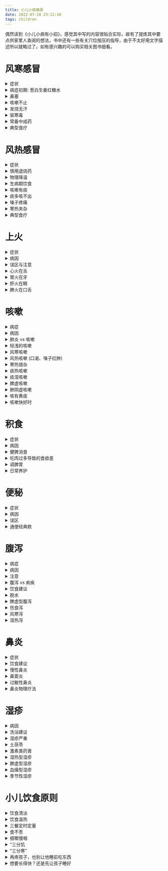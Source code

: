 ```yaml
---
title: 小儿小病摘录
date: 2022-07-28 23:12:16
tags: children
---
```

偶然读到《小儿小病有小招》，感觉其中写的内容很贴合实际，故有了提炼其中要点供家里人查阅的想法，书中还有一些有关穴位按压的指导，由于不太好用文字描述所以就略过了。如有感兴趣的可以购买相关图书细看。

# 风寒感冒
<details><summary> 症状 </summary>
<pre><code>
怕冷，流清鼻涕，舌苔发白，痰液量不多色白
</code></pre>
</details>

<details><summary> 病症初期: 葱白生姜红糖水 </summary>
<pre><code>
原料：
   带根须的葱白两段，生姜三片，红糖一勺。
做法：
    1．将葱白段和生姜片放入一碗水中煮开；
    2．放红糖搅匀，盛出滤渣即可。
用法：
    趁热给孩子喝下，然后马上盖上小薄被子睡觉，微微出点汗。
功效：
    治寒湿感冒初期，效果特别好。
</code></pre>
</details>

<details><summary> 鼻塞 </summary>
<pre><code>
紫苏叶熏蒸鼻孔 (小孩)
用紫苏叶熬水喝 (大人)
紫苏叶水还可以用来泡脚，洗澡
</code></pre>
</details>

<details><summary> 咳嗽不止 </summary>
<pre><code>
盐蒸橙子
    原料：
        新鲜橙子1个，盐少许（1岁以内的孩子吃就不要放盐）。
    做法:
        1．橙子洗净，带皮放入盐水中泡15分钟；
        2．在橙子顶部平着切开一小片，撒少许盐进去，可以用筷子在果肉上钻几个洞，以便让盐渗进果肉；
        3．把顶部切开的那一片再盖回去，将橙子放到蒸锅里以旺火蒸15分钟即可。
    用法：
        吃橙子肉，喝碗底的汁水。
    功效:
        盐蒸橙子比较适合感冒以后偏寒性的咳嗽，也非常适合因秋天受凉燥而引起的咳嗽。
</code></pre>
</details>

<details><summary> 发烧无汗 </summary>
<pre><code>
麻黄汤出自《伤寒论》:  麻黄3克，桂枝2克，杏仁2克，甘草1克。这个量适合1周岁孩子
</code></pre>
</details>

<details><summary> 驱寒毒 </summary>
<pre><code>
艾叶水泡脚
</code></pre>
</details>

<details><summary> 常备中成药 </summary>
<pre><code>
麻黄：(肺经专药)
    生麻黄: 
        发汗解表邪的作用比较强，还有利水消肿的作用
    炙麻黄：
        与生麻黄相比，性状较为温和
桂枝: 
    温阳、通经脉，对于寒邪阻滞了经脉所导致的肢体疼痛也有效果
    《伤寒论》里的桂枝汤，就是一则以桂枝为主的方子，被称为群方之冠。反复感冒、平时怕冷的孩子，在调理时多会用到桂枝。
柴胡:
    当孩子积食时，用柴胡疏通一下，会达到意想不到的效果。
    孩子风寒感冒的后期，如果有发热、口干口苦的表现，可以给孩子喝小柴胡冲剂。如果仍然有清鼻涕的话，可以用生姜、大枣汤来冲服小柴胡冲剂给孩子喝。
金银花：
    有清除热邪、解毒利咽、消暑除烦的作用
    金银花具有抗菌和抗病毒的作用，被称为“绿色抗生素
    连翘 与 金银花 效果类似
紫苏:
    紫苏和麻黄的功效有一些相似，都是辛温发散，能够解表散寒
    麻黄发汗解表的力量峻猛,紫苏发汗解表力量比较缓和
竹叶: 
    性寒味甘淡，有清心火的作用，还能生津利尿，可以用来治热病烦渴、小儿癫痫、小便短赤、口舌生疮等症
</code></pre>
</details>

<details><summary> 典型食疗 </summary>
<pre><code>
神仙粥:
    原料：糯米50克，葱白7根（约30克），生姜7片（约15克），米醋50毫升。
    做法：1．将糯米熬成稀粥；2．加入葱白、生姜一起煮5分钟；3．加入米醋搅匀起锅。
    用法：趁热喝完后，上床盖上被子，让身体微热出汗，这样效果最好。
    功效：治风寒感冒效果佳。
葱白粳米粥：
    原料：粳米适量，葱白20克，生姜片3～5片。
    做法：1．把粳米煮粥，至将熟；2．将葱白放在粥中一起煮开；3．再放入生姜片煮10分钟即可。
    用法：趁热服用。
    功效：葱白发汗散寒的作用很好，粳米很适合调理脾胃。
萝卜粥:
    原料：白萝卜100克，粳米适量，食盐少许。
    做法：1．将白萝卜洗净切片；2．将白萝卜片与粳米加水一起煮烂；3．加盐略熬几分钟即可。
    用法：趁温热食用。
    功效：白萝卜能够清热化痰，适合感冒后咳嗽有痰的孩子。
葱豉豆腐汤:
    原料：生葱末50克，豆腐块75克，淡豆豉、胡萝卜丝、木耳丝各10克。
    做法：1． 油锅烧热，下豆腐块略煎；2．放入淡豆豉，加清水1碗半，大火煮沸；3．放入葱末、胡萝卜丝、木耳丝略煮即可。
    用法：趁热服食。每日1次，连服3天
    功效：对小儿风寒感冒伴咽痒咳嗽效果显著。
葱姜糖水：
    原料：小葱、老生姜各30克，红糖适量。
    做法：1．将小葱、生姜分别洗净，切成片，放入小锅内；2．锅内加入500毫升水（大概3小碗），煎到150毫升（小半碗）;3．去渣留汁，加入适量红糖搅匀。
    用法：趁热喝下。每晚1剂，连服3次。
    功效：对小儿风寒感冒伴咳嗽有奇效。
萝卜葱白汤：
    原料：萝卜100克，葱白片50克，生姜片15克。
    做法：1．将萝卜洗净切块，放入500毫升水中煮熟；2．放入剩余原料继续煎煮至汤浓缩至原来的一半即可。
    用法：连渣一起服。每日1剂，分数次喂服，连用3天。
    功效：可防治小儿风寒咳嗽、痰多泡沫、畏寒、身倦酸痛等。
香菜汤
    原料：香菜（带根须）150克，冰糖适量。
    做法：1．将香菜洗净、切段；2．锅中放适量水，放入香菜，煎煮20分钟；3．去渣留汁，加适量冰糖调味。
    用法：每日1剂，分数次喂服，连用3天。
    功效：可防治小儿风寒感冒，尤其适用于发热头痛、食物积滞等症。
葱醋粥
    原料：连根葱白150克，大米50克，米醋10毫升。
    做法：1．葱白洗净后，切成小段；2．大米淘洗后，放入锅中，加水煮沸；3．加入葱段，煮成稀粥；4．粥将熟时，加入米醋稍搅即可。
    用法：每日1～2次，连用2天。
    功效：适用于小儿风寒感冒初期。
</code></pre>
</details>

# 风热感冒
<details><summary> 症状 </summary>
<pre><code>
流黄鼻涕，咽痛，舌苔发黄，痰液色黄且浓
</code></pre>
</details>

<details><summary> 慎用退烧药 </summary>
<pre><code>
1. 世界卫生组织推荐儿科使用布洛芬和对乙酰氨基酚（也叫扑热息痛）退烧
2. 退烧药一般对胃肠道有一定刺激性，所以尽量不要让孩子在空腹时口服，一般每6～8小时1次，24小时内不要超过4次，最短用药间隔为4小时，如果用得太过频繁，可能引起孩子的肝肾损伤。
3. 如果孩子体温烧到了38.5℃，或因发烧精神状态明显变差，家长就应给孩子吃点退烧药。
</code></pre>
</details>

<details><summary> 物理降温 </summary>
<pre><code>
用温热的湿毛巾给孩子擦拭身体，或者洗温水澡。
</code></pre>
</details>

<details><summary> 生病期饮食 </summary>
<pre><code>
以清淡为主:
 当孩子发热的时候，家长千万不要准备太多的海鲜、肉类，应该给孩子多喝温开水，吃新鲜的蔬菜和水果
</code></pre>
</details>

<details><summary> 咳嗽有痰 </summary>
<pre><code>
冰糖雪梨水: (自己做，非市面饮料)
    原料：冰糖50克，雪梨1个。
    做法：1．将雪梨洗净，去掉核，连皮切成大块；2．将冰糖和雪梨块放入锅内，加入1000克清水，烧开；3．转小火炖40分钟左右即可。
    用法：喝梨水。
    功效：冰糖凉性，可以清火、润肺，风热感冒经常会用到。孩子反复咳嗽，黄痰多，可以用冰糖清肺热。
</code></pre>
</details>

<details><summary> 痰多咳不出 </summary>
<pre><code>
银耳雪梨水：
    原料：银耳适量，雪梨1个，红枣1个。
    做法：1．银耳泡发洗净，撕碎；2．雪梨洗净去核，切成小块；3．锅里放水烧开，放入银耳和大枣煮15分钟，放入雪梨；4．大火煮沸后转中火熬30分钟即可。
    用法：喝水，吃银耳、雪梨。
    功效：滋阴润肺，提升免疫力。
</code></pre>
</details>

<details><summary> 嗓子疼痛 </summary>
<pre><code>
金银花竹叶水
    原料：金银花、竹叶各6克。
    做法：将这两种原料用1000克沸水泡开即可
    用法：放入一块冰糖，口感会更好一些，孩子更容易接受。
    功效：清肺火、润燥。
</code></pre>
</details>

<details><summary> 寒热夹杂 </summary>
<pre><code>
症状: 早上发烧还比较低，下午睡完午觉又升到很高，或者白天不高晚上高
小柴胡颗粒
    小柴胡颗粒是根据张仲景的方子制成的中药颗粒剂，用起来比较方便，用开水冲一下喝就可以。它主要功效是和解少阳之邪，既能疏泄又能清透，同时顾护孩子的胃气。3岁以上的孩子，一次可以用一包。
</code></pre>
</details>

<details><summary> 典型食疗 </summary>
<pre><code>
三豆饮
    原料：黄豆、绿豆、赤小豆各200克
    做法：1．将所有豆子淘洗干净，然后用水浸泡到发胀；2．磨成豆浆，煮沸饮用即可。
    用法：喝的时候可以加一勺白糖调味，每天给孩子喝2次，早晚各1次。
    功效：祛风，散热，解毒。
薄荷粥
    原料：粳米150克，鲜薄荷75克或干薄荷15克，冰糖适量。
    做法：1．将粳米熬成粥；2．另用薄荷煎成较浓的汤，加适量冰糖后倒入粥内搅匀即可。
    用法：早晚饭各吃1次，温热吃即可。
    功效：祛风散热，增进食欲。
荸荠水
    原料：荸荠6个，清水500毫升。
    做法：1．将荸荠去皮洗净，切成小块；2．锅内倒入清水，加荸荠块，大火煮沸，转中火再煮10分钟即可。
    用法：凉温饮用。可以直接给孩子当水喝。
    功效：降火消炎，生津止渴。
</code></pre>
</details>

# 上火
<details><summary> 症状 </summary>
<pre><code>
眼角会出现眼屎、小嘴发红、大便干燥、小便较黄等
眼睛红肿、口角糜烂、尿黄、牙痛、咽喉痛等
</code></pre>
</details>

<details><summary> 病因 </summary>
<pre><code>
1. 冲奶粉时水奶比例不当，会导致上火
</code></pre>
</details>

<details><summary> 误区与注意 </summary>
<pre><code>
怕上火喝凉茶么？
    凉茶能降火，那是因为它们性味偏寒凉，稍微喝一点还好，身体可以自己调整这些寒凉的刺激。但如果大量地喝，会使孩子脏腑的阳气发散，损伤脾胃阳气，影响消化吸收，甚至导致腹痛腹泻。
    7岁以下的孩子，喝凉茶的时候一定要慎重。“怕上火，喝凉茶”这样的广告词，在孩子身上不大适用。
    建议从饮食起居方面多调节，不能盲目喝凉茶
成人的去火药不能乱给孩子吃
    就拿特别常见的阿司匹林来说吧，很多人家里都有备的，头疼脑热了就自己吃上一片。
    可是你如果给婴儿吃，有可能引起脑部、肝部的病变甚至死亡。尤其是抗生素和处方药，千万不能擅自给孩子服用。
    即便是中成药，也不能让孩子乱吃。中医治疗“首重保护胃气”，给孩子吃药伤了胃气，那肯定是不对的。不知道大家有没有注意到，很多清热解毒类药物的说明书上，会标明“脾虚患儿慎用”的字样，就是这个道理。
</code></pre>
</details>

<details><summary> 心火在舌 </summary>
<pre><code>
症状: 心火，舌头上最明显的表现就是舌尖发红。如果孩子的舌尖发红，伴有口干、烦躁、口舌生疮、小便发黄或颜色较深、睡眠不好、大便干燥等症状，基本上就可以确定孩子有心火。
莲子汤
    原料：栀子15克，莲子30克。
    做法：
        1．将莲子用水浸泡至胀发；
        2．锅中加水，放入莲子、栀子大火煮开；
        3．改小火煨至将烂时加少许冰糖，略炖一会儿即可。
    用法：放至温热，吃莲子喝汤。
    功效：可帮助孩子祛除心火。
    亮点: 
        莲心太苦了，很多大人都受不了那个味道，更别说孩子了。所以，家父就想到用其他不苦的药来代替，这就是竹叶灯心汤。只需要用竹叶、灯心各1克，直接用开水冲泡，闷上一会儿就可以喝了，很方便。
</code></pre>
</details>

<details><summary> 胃火在牙 </summary>
<pre><code>
绿豆汤
    原料：绿豆、冰糖各适量。
    做法：
        1．将绿豆洗净，浸泡一两个小时；
        2．锅内加入适量水和绿豆煮成汤；
        3．再加适量冰糖调匀即可。
    用法：凉凉就可以给孩子喝了。
    功效：清暑去火的作用很好。
    他选:
        梨子，它性寒，味甘微酸，入肺经、胃经，有清热润肺、除烦止渴等功效。
        可以给孩子生吃梨子，也可以将梨子去核塞入冰糖或蜂蜜蒸熟以后吃
    注意：
        这里要提醒大家一点，很多人以为绿豆汤中的绿豆越烂越好，但其实生绿豆清热解毒、祛火的作用最强，药效最佳。所以，煮绿豆汤时，绿豆煮到刚刚熟就可以了。
        梨子性寒，如果孩子正在闹肚子或者有其他脾胃虚寒的症状，则不适合吃梨子。
</code></pre>
</details>

<details><summary> 肝火在眼 </summary>
<pre><code>
菊花蜂蜜水
    原料：野菊花或杭白菊几朵，蜂蜜少许。
    做法：
        1．用开水冲泡菊花；
        2．等到茶水变温以后再加入蜂蜜调匀即可。
    用法：趁温饮用。
    功效：清肝明目。
</code></pre>
</details>

<details><summary> 脾火在口舌 </summary>
<pre><code>
症状: 脾火旺的孩子会感觉嘴巴甜而且黏, 嘴角有白茬儿，舌苔很厚，中间有黄苔。孩子的精神面貌也很蔫。
山药粳米粥
    原料：干山药片45～60克，或新鲜山药100～150克，粳米100克。
    做法：
        1．将山药去皮、洗净，切成片；
        2．山药片与粳米一起煮成粥即可。
    用法：早、晚给孩子喝。
    功效：山药性平味甘，能健脾补肺，但又平补不生热，所以特别适合给脾胃虚弱的孩子吃。
</code></pre>
</details>

# 咳嗽
<details><summary> 病症 </summary>
<pre><code>
寒证咳嗽： 浑身无汗，这时候的痰是白而清稀的，虽然咳嗽痰多，但平时并不会觉得口渴
热证咳嗽:  最显著的不同就是孩子在恶风（病人遇风觉冷，避风则缓解）的同时，会出现发热口渴的情况，还会咳嗽，多黄色的黏痰，随着病情的加重，有的孩子还会发高烧、咳喘剧烈、小便赤黄，这些都是明显的热证。
</code></pre>
</details>

<details><summary> 病因 </summary>
<pre><code>
容易咳嗽，或只因肺气不足
咳嗽总不好，或因肺热闯的祸
</code></pre>
</details>

<details><summary> 肺炎 vs 咳嗽 </summary>
<pre><code>
肺炎: 常常引起呼吸困难，而且在夜间睡眠时更加严重。孩子得了肺炎，一般会有很多的浓痰，堵在气管里很难咳出，这时的咳嗽会很剧烈，有时还会咳得喘不上气来。严重时，孩子会觉得憋气。
肺炎症状:
    鼻翼一张一张的，喘气短促，同时嘴唇发紫，说明孩子正处于呼吸困难的状态，病情已经很严重了，很有可能已经得了肺炎，要引起高度重视。
肺炎判断:
    家长可以把耳朵凑近孩子的两侧胸壁仔细听，如果在孩子吸气时，听到了“咕噜咕噜”的声音，多半是肺炎
</code></pre>
</details>

<details><summary> 轻浅的咳嗽 </summary>
<pre><code>
麻油姜末炒鸡蛋
    原料：鸡蛋一个，生姜5克。
    做法：
        1．鸡蛋在碗里打散；
        2．生姜切薄片，再切成碎末；
        3．锅里倒少许香油，稍微加热，下入姜末略煸，然后倒入鸡蛋，炒匀炒熟即可出锅。
    用法：孩子临睡前，让他趁热吃下。
    功效：生姜性属辛温，能够解表、散寒、化痰。
    注意:
        炒的时候，油温不要太高。
        假如孩子得了风热咳嗽，就不能这么吃了，可以喝一点蜂蜜萝卜汁、鲜藕雪梨汁等。
</code></pre>
</details>

<details><summary> 风寒咳嗽 </summary>
<pre><code>
1. 麻黄10克加水烧开，用小火熬30分钟，然后加10克杏仁煮5分钟，水凉温以后给孩子泡脚，让他的身体暖过来，最好能发发汗，这样寒邪散去，身体就能恢复了
2. 喝温热的生姜红糖水，如果孩子同时还出现了咳嗽，可以在生姜红糖水里再加2～3瓣大蒜一起煮，大火煮沸，改小火煮10分钟，把蒜头的辣味煮掉，这样孩子才肯喝。
3. 感冒快好时:
烤橘子
    原料：红一些的橘子，尤其是广东出产的橘子，质量最好。
    做法：
        1．烤的时候，用筷子插住橘子，看到接触火苗的地方已经变黑了，就赶紧翻面，不要等它烧成炭黑；
        2．不停地变换位置，让整个橘子都变黑就可以关火了。
    用法：将橘子放温之后，将皮剥掉，给孩子吃里面的果肉，一次不要吃多，一个就好，一天吃1～2个。坚持食用，一般3天就会见效。
    功效：祛寒止咳。
</code></pre>
</details>

<details><summary> 风热咳嗽 (口渴、嗓子红肿) </summary>
<pre><code>
风热感冒中期： 浙贝母蒸梨
丝瓜花蜜茶
    原料：干丝瓜花、蜂蜜各10克。
    做法：
        1．将丝瓜花洗干净，放进杯子里，用沸水冲泡，盖上盖子闷15分钟，让药性充分浸泡出来，又不至于挥发掉；
        2．最后倒入蜂蜜搅匀。
    用法：趁热喝。这是一天的用量，分早晚2次喝。
    功效：可以清肺、化痰、止咳。
芦根雪梨水
    原料: 鲜芦根30克，雪梨1个
    做法: 清洗净，一同榨汁
    用法: 喝榨汁
    功效: 芦根甘甜微寒，可以清热解表，生津止呕，长期用可防感冒。
    注意:
        脾胃虚弱的孩子要少喝这道芦根雪梨水，
        舌体大、有齿痕的孩子也不能多喝，或者可以不要雪梨。
川贝炖梨 (残留热证收尾用)
    原料：川贝3克，白梨1个。
    做法：
        1．将川贝磨成粉；
        2．把白梨洗净切成片；
        3．二者加水一起煮30～40分钟即可。
    用法：可以放一颗冰糖或一小勺蜂蜜调味。吃梨喝汤。
    功效：疏风肃肺，清热止咳。
    注意:  
        不是任何咳嗽都可以吃川贝炖梨的。
        中医的寒热辨证很严谨，一旦吃错反而会加重病情。
        家长一定要记住热咳的症状。这时的咳嗽大都是干咳，无痰或者有少量的黏痰。看孩子的舌头，还是红红的，小便赤黄，这些都是残留热证的表现。
</code></pre>
</details>

<details><summary> 寒热错杂 </summary>
<pre><code>
花椒炖梨
    原料：白梨1个，花椒20粒，冰糖适量。
    做法：
        1．将梨洗净，沿上部三分之一处切开，形成顶盖；
        2．挖掉梨核放入花椒和冰糖，盖上盖儿，用牙签固定；
        3．开火蒸40分钟即可。
    用法：三四岁的孩子，蒸一个梨可以分2次吃。
    功效：寒热兼治，止咳效果佳。
</code></pre>
</details>

<details><summary> 痰热咳嗽 </summary>
<pre><code>
有热证，痰一定是又黄又黏的。热盛的情况下，还可能是黄绿色，甚至是痰中带血，鼻涕也是一样。
有寒证，白色清稀的痰和鼻涕
雪羹汤
    原料：海蜇皮50克，荸荠100克，盐、黄酒各少许。
    做法：
        1．将荸荠仔细地刷洗干净，削皮之后切成丝，海蜇皮同样切成丝；
        2．将原料一起倒进砂锅里，放入适量水和盐，滴少许黄酒去腥；
        3．大火煮开之后，转小火煮到海蜇皮软烂，关火即可。
    用法：给孩子吃荸荠和海蜇皮，喝汤，每天1～2次。
    功效：海蜇皮性平，味甘、咸，可以清热化痰、润肠，归肝、肾经；荸荠性寒、味甘，能化痰止咳、凉血解毒。这二者搭配在一起，降热化痰的作用更强，治疗痰热咳嗽、阴虚肺热，最合适不过了。
</code></pre>
</details>

<details><summary> 痰湿咳嗽 </summary>
<pre><code>
橘皮粥
    原料：鲜橘皮30克或陈皮20克，粳米100克。
    做法：
        1．将橘皮或陈皮洗净，研成细末；
        2．将粳米淘洗干净，倒入凉水锅里煮至粥将熟；
        3．将橘皮粉或陈皮粉末撒进去，略煮即可。
    用法：趁热食用。
    功效：健脾化湿，行散肺气，对治疗痰湿咳嗽特别有效。
</code></pre>
</details>

<details><summary> 脾虚咳嗽 </summary>
<pre><code>
症状: 舌头上有白色的斑点, 容易跑肚拉稀, 严重大便里面居然发现了螬虫
茯苓苏子粥
    原料：30克茯苓，9克苏子，粳米50克。
    做法：
        1．将茯苓和苏子洗净，倒入锅中，加水；
        2．大火煮沸，转小火熬15分钟；
        3．捞出药材，放入粳米，煮至粳米软烂即可。
    用法：趁热食用。
    功效：可健脾益气，止咳效果显著。
</code></pre>
</details>

<details><summary> 肺阴虚咳嗽 </summary>
<pre><code>
症状: 脸蛋颧骨的位置一片绯红，嘴唇也都干燥得起皮了
石斛银耳饮
    原料：新鲜石斛2～3枝，干银耳2大朵，枸杞子10粒。
    做法：
        1．用冷水将银耳泡发洗净，撕成小朵；
        2．枸杞子洗净，浸泡10分钟；
        3．石斛去掉叶子，将茎切成小段；
        4．砂锅里倒水，放入石斛、银耳，大火烧沸，转小火，30分钟以后放入枸杞子，加适量冰糖，继续炖至银耳软糯，关火即可。
    用法：趁热饮。
    功效：滋阴润肺，止咳。
    注意: 大家可以尽量选择铁皮石斛，它是所有石斛中药用价值最高的一种，是滋阴的圣品。
</code></pre>
</details>

<details><summary> 咳有黄痰 </summary>
<pre><code>
复方鲜竹沥口服液:
    原料: 鲜竹
    做法: 用火烧竹子的中间时，两端断裂处渗出的汁液
    用法: 饮用
    功效: 鲜竹沥液性寒味甘，能清心肺胃之火，又能清热化痰、止咳平喘，专治痰黄黏稠的痰热咳嗽
    注意: 
        如果孩子咳的是白痰，流清鼻涕，那就说明是风寒咳嗽，此时就不能用鲜竹沥口服液，否则会加重寒证。
        喝鲜竹沥口服液期间，不要吃油腻辛辣的食物。孩子爱吃的一些零食，像膨化食品、果脯、蜜饯不要吃了，碳酸饮料也不要喝了。
        老话讲“鱼生火肉生痰”，海鲜又是发物，应该忌食。
        饮食上面要以清淡为主，多吃青菜，适当吃一点豆腐。白色入肺，梨、甘蔗、百合这些食物能生津、润燥、化痰，对治疗痰热咳嗽很有帮助。
        这种药在一般药店就能买到
</code></pre>
</details>

<details><summary> 咳嗽快好时 </summary>
<pre><code>
山药粥
    原料：粳米80克，山药丁适量。
    做法：
        1．将粳米仔细淘洗干净，倒入锅中；
        2．加适量水以大火煮沸，转小火煮至粳米软烂，关火即可。
    用法：早、晚趁热各喝一碗。
    功效：止咳效果佳。
</code></pre>
</details>

# 积食
<details><summary> 症状 </summary>
<pre><code>
吃得多，却骨瘦如柴，导致营养不良、发育缓慢、全身浮肿
</code></pre>
</details>

<details><summary> 病因 </summary>
<pre><code>
不知饥饱、没有节制的，遇上喜欢吃的东西拼命吃，遇上不爱吃的不肯吃
不爱吃饭，吃各种零食，长期饥一顿饱一顿，很容易消化不良，形成积食，造成脾胃的功能失调
有一种伤害，叫“宝宝乖，再吃一口”
</code></pre>
</details>

<details><summary> 健脾消食 </summary>
<pre><code>
保和汤(保和丸-元代名医朱丹溪的方子)
    原料：山楂12克，神曲6克，法半夏、茯苓各9克，陈皮、连翘、莱菔子各3克。
    做法：1．把药材淘洗2遍；2．将药材放在煮药锅中，用水浸泡30分钟，水能浸没药材即可；3．大火煮开后，转小火煮20～30分钟即可。
    用法：一天3次，每次饭后30分钟喝。
    功效：健脾消食。
    用法提示:
        肉食为主，山楂的量可以加大一点，用15～20克；
        面食为主的积食，莱菔子可以多加一点，用10～15克；
        积食时间比较久了，神曲的量可以用得多一点，用12克，同时可以加鸡内金6克；
谷芽麦芽水
    原料：谷芽、麦芽各15克。
    做法：1．把这两种药材放入锅里，倒入3～4杯水；2．大火煮沸后，改用小火煎煮15分钟即可。
    用法：大约煎煮出2杯药汁，把药汁过滤干净，凉温就可以饮用了。
    功效：健脾开胃，疏肝解郁。
</code></pre>
</details>

<details><summary> 吃肉过多导致的食欲差 </summary>
<pre><code>
糖炒山楂
    原料：山楂250克，白糖50克，白醋5毫升。
    做法：
        1．将山楂全部清洗干净以后晾干，用小刀把山楂两头的蒂去掉，再沿山楂横着用刀划一圈，掰开，取出里面的果核；
        2．在锅里放一点水，能把锅底没过一点即可，倒入白糖，用中火将白糖炒化，熬成糖浆，等到糖浆表面的大泡变成小泡泡，说明水分已经蒸发得差不多了；
        3．倒入白醋，搅拌均匀后关火，倒入山楂，不停地翻拌5～6分钟，待表面的糖浆变成白色的糖霜，盛出凉凉就可以了。
    用法：这道甜点可以每天餐后给孩子吃一点。
    功效：一般2～3天孩子就能逐渐恢复食欲。
    注意:
        炒山楂不可用铁锅，可以选用砂锅或者不锈钢锅。
        如果孩子有腹泻的情况，可以改用红糖，一般情况下白糖就可以。
        如果是积食引起发热的情况，也可以选用冰糖。
        糖炒山楂虽然口感很好，也不能一直给孩子吃，在孩子积食的时候连续吃几天，等积食的症状消失就不要再吃了。
</code></pre>
</details>

<details><summary> 调脾胃 </summary>
<pre><code>
山药莲子粥
    原料：山药30克，莲子10克，大米25克。
    做法：
        1．莲子提前用水浸泡3小时；
        2．大米淘洗干净后，放入锅内，加入泡好的莲子；
        3．山药去皮，用清水洗净表面的黏液，切成小块一起放入锅内；
        4．加入5～6杯开水，小火煮2小时即可。
    用法：吃的时候可以放少量白糖，口感会更好。
    功效：健脾和胃，消食化积。
    注意:
        大家选择山药时，尽量挑细细长长的铁棍山药。
        在没有新鲜山药的季节，可以去药店买质量比较好的山药干。
        煮粥之前和莲子一起浸泡，然后和淘好的大米一起煮就可以了。
        山药和莲子都有一定的止泻作用，如果孩子平时经常便秘，这道食疗方法不适宜经常食用。
</code></pre>
</details>

<details><summary> 日常养护 </summary>
<pre><code>
1. 孩子的三餐一定要定时定量，不能饱一顿饥一顿
2. 孩子每顿饭都要吃得稍微“欠”一点，尤其是晚饭
3. 早晨和中午刚刚睡醒的时候，30分钟内最好也不要给孩子进食。

</code></pre>
</details>

# 便秘
<details><summary> 症状 </summary>
<pre><code>
大便秘结不通，排便次数比以前少了，或者大便变得干结难以排出
</code></pre>
</details>

<details><summary> 病因 </summary>
<pre><code>
反复便秘的孩子，胃口常常也不会太好，这是因为食物的残渣长期留存在体内，肠胃的消化功能减弱，孩子容易胀气，自然胃口不好，吃不下东西了。动不动就便秘，或因脾胃虚弱所致
</code></pre>
</details>

<details><summary> 误区 </summary>
<pre><code>
 传统观念认为：
    大便解不出来了，吃点香蕉或者梨，或者喝蜂蜜水就能解决了。
    香蕉和梨都是属于偏凉性的水果，经常吃反而会加重脾胃不足的问题。
    蜂蜜由于含有少量的雌激素，不建议小女孩长期饮用。
推荐:  新鲜石斛20克、玉竹6克，泡水饮用
</code></pre>
</details>

<details><summary> 通便经典款 </summary>
<pre><code>
香油拌菠菜
    原料：菠菜250克，生姜末5克，香油10毫升，食盐3克。
    做法：
        1．将菠菜择洗净；
        2．锅中加适量水煮沸，放入食盐和几滴香油，下菠菜略焯捞起，沥水，切段装盘；
        3．将香油倒锅中烧热，下姜末爆香，淋在菠菜上即可。
    用法：一天吃1次即可。
    功效：菠菜味甘性凉，有养血止血、敛阴润燥的作用。
</code></pre>
</details>

# 腹泻
<details><summary> 病症 </summary>
<pre><code>
宝宝排出的是水样便，一天4次以上，而且大便的颜色、气味、形状跟正常的大便有很大不同，比如有腐臭味、有脓血，或者呈现稀水、蛋花样，那可能就是腹泻了。
</code></pre>
</details>

<details><summary> 病因 </summary>
<pre><code>
细菌、病毒感染:
    孩子吃的东西不干净，或者奶瓶不干净，或者服用的某些药物让肠道菌群失调
非感染性因素:
    肚子着凉导致肠道功能紊乱，或者吃得太多加重了胃的负担，或者食物里面添加了太多糖分，或者天气炎热导致消化酶分泌量不够出现消化不良等
水土不服:
    对于水土不服引起的腹泻情况，如果不严重，我建议家长们耐心等一段时间，等到孩子自己身体里面的菌群适应了新的环境,也就不会闹肚子了.
    不要吃高蛋白、高脂肪等难以消化的食物，可以适当吃一些瓜果蔬菜。还可以多去空气新鲜的地方活动活动
食物中毒:
    毒蘑菇、发芽的土豆，或者没有煮熟、炒熟的扁豆. 尽快将孩子送医院，可以把呕吐物也带上，方便化验。
</code></pre>
</details>

<details><summary> 注意 </summary>
<pre><code>
1. 孩子已经闹肚子了，千万不要给他喝矿泉水，因为那是生水，我们要给孩子喝煮沸的白开水。
2. 一闹肚子就吃止泻药，这本身就是非常错误的做法，更别说让孩子吃大人的药了。
3. 拉肚子要禁食？饿着孩子有害无益!
4. 腹泻时给孩子进补，后果比你想得严重！孩子闹肚子的时候也的确需要营养，可是鸡汤不好消化，所以孩子闹肚子的时候不能喝，鱼汤也一样。
5. 其实不管是大人还是孩子，正在生病的时候，不管是闹肚子、感冒这样的小毛病，还是做手术这样的大问题，都不适合进补。
6. 刚刚痊愈的孩子肠胃功能还没有完全恢复，饮食仍然要以清淡为原则，既不能吃得太好，也不能吃得太多。差不多一周之后，才能恢复到完全正常的饮食。
</code></pre>
</details>

<details><summary> 腹泻 vs 痢疾 </summary>
<pre><code>
    腹泻只是一种症状，可能由别的疾病引起，比如急性肠胃炎、食物中毒等。但痢疾是一种疾病，它的表现之一就是腹泻。
    痢疾的谐音是“里急”，它主要是里面着急往外排,老想大便，每次却只能拉出来一点点，或者带脓，或者带血，臭味也比较重
</code></pre>
</details>

<details><summary> 饮食建议 </summary>
<pre><code>
    可以给孩子吃的食物，是营养丰富、好消化的流质或半流质食物，比如米粥、煮得烂一点的面条等 
    胡萝卜汤、苹果泥都有一定的收敛、止泻作用
    少吃多餐是比较好的选择
</code></pre>
</details>

<details><summary> 脱水 </summary>
<pre><code>
加盐米汤
    一般比例是500毫升米汤加2克精盐，搅匀了给孩子喝就可以。
糖盐水
    取500毫升温热的白开水，加2克精盐、10克白糖，搅匀给孩子喝。
与其等孩子脱水以后再补救，不如一开始腹泻的时候就预防
</code></pre>
</details>

<details><summary> 脾虚型腹泻 </summary>
<pre><code>
症状: 孩子闹肚子, 明显怕冷、小脸黄黄的、精神和胃口都不好
胡萝卜粥
    原料：胡萝卜250克，粳米100克。
    做法：
        1．将胡萝卜洗净，连皮切成小块；
        2．将胡萝卜块与粳米一起放入锅中，煮成粥即可。
        用法：趁热食用。
        功效：此粥可以健脾和胃、下气化滞。
扁豆薏苡仁山药粥
    原料：白扁豆、山药各60克、薏苡仁30克。
    做法：
        1．将所有材料洗净；
        2．将白扁豆炒熟，再与薏苡仁、山药丁、粳米一起煮成粥；
        3．加少许盐调味即可。
    用法：趁热食用。
    功效：这几味食材都是著名的健脾食物，配伍在一起食用，健脾的食疗效果相当好。
孩子可能素来脾虚：可以适当吃一些薏苡仁、白扁豆、莲子、山药、土豆、红薯等食物。通常，长在地里深处的东西都可以健脾
</code></pre>
</details>

<details><summary> 伤食泻 </summary>
<pre><code>
病症: 吃太多，吃伤了,腹胀，胃口不好，不想吃东西，还有口臭, 大便酸臭黏腻
苹果汤
    原料：苹果一只，食盐少许。
    做法：
        1．将苹果洗净，去核切碎；
        2．锅内加250毫升左右的水和盐，下苹果碎，煎成汤当茶喝。
    用法：趁温热喝。一岁后可以直接食用苹果泥
    功效：通便止泻。
焦山楂麦芽饮
    原料：山楂、炒麦芽各30克，红糖15克，酒少许。
    做法：
        1．先用小火把山楂和麦芽炒至略焦，离火，加少许酒搅拌，再放在火炉上炒干；
        2．然后加200毫升水，煎煮15分钟，去渣后加入红糖再煮沸，起锅。
    用法：放至温热的时候给孩子喝，可以分几次服用。
    功效：消食和中，止泻。
</code></pre>
</details>

<details><summary> 风寒泻 </summary>
<pre><code>
症状: 大便特别稀薄，甚至稀得跟水差不多，颜色也比较淡，气味不太臭,舌苔通常是白腻的. 外感风寒可出现如怕冷、发烧、头痛、肢体酸痛等
误区：虽说冬天冷，容易受寒，但大家都知道这时要多给孩子穿衣服，所以冬天反倒不容易让肚子着凉，夏天反而比较容易出现风寒型腹泻。尤其是夏天雨水比较频繁，寒气和湿气往往一起侵袭人体
姜糖饮
    原料：生姜3～5片，红糖3～6克，大枣3枚。
    做法：
        1．把生姜和大枣洗净，其中生姜切丝；
        2．将三者一起煎成水给孩子喝。
    用法：趁热饮。
    功效：它可以温中散寒、暖血益胃，对风寒型腹泻效果显著。
    调整: 
        如果孩子受寒严重，除了闹肚子还咳嗽，煮姜糖饮时可以再加上几瓣大蒜。
        如果孩子的汗总是发不出来，可以再加些葱白一起煮，能够帮助祛寒发汗。
糯米苍白术粥
    原料：糯米30克，白术12克，苍术6克。
    做法：
        1．将糯米略炒备用；
        2．白术和苍术放水里煮15分钟，去渣取汁；
        3．将苍白术水加入糯米里，一起煮成粥。
    用法：趁热食用。
    功效：苍术有燥湿、化浊、止痛等功效，白术可以健脾益气、燥湿利水。
    注意: 此粥不建议2岁以下的宝宝服用。
</code></pre>
</details>

<details><summary> 湿热泻 </summary>
<pre><code>
症状: 夏秋之交，大便黏腻，气味也很臭，肛门灼热。
乌梅葛根汤
    原料：乌梅20克，葛根10克。
    做法：
        1．将所有原料洗净；
        2．锅中加250毫升水，放入原料，大火烧开后改小火煮20分钟即可。
    用法：去渣，加少量红糖，分次饮用。
    功效：乌梅性平味酸，可收敛、涩肠、生津止渴。而葛根性凉味甘，是治疗热泻热痢、脾虚泄泻的常用药。
陈皮红枣汤
    原料：干红枣12只，陈皮10克。
    做法：
        1．铁锅内放12只干红枣，炒成微焦；
        2．加入洗净的陈皮，倒入适量水煎15分钟即可。
    用法：趁温热当茶喝。
    功效：凡是脾胃虚弱、食欲不振、疲乏无力、大便稀溏等症状，都可以用上大枣。陈皮可以健脾燥湿、降逆止呕，跟大枣合用，可以很好地治疗食欲不振、大便不成形等症状。
注意: 不能给孩子吃肥甘、厚腻、辛辣的食物，应尽量吃得清淡点儿，可以选择菜汁、果汁、蛋汤、软面、稀粥等水分丰富的流食。
</code></pre>
</details>

# 鼻炎
<details><summary> 症状 </summary>
<pre><code>
慢性鼻炎的分泌物始终是白色或者微黄色的，并且不会在短期内自行好转，孩子说起话来总是带着囔囔的鼻音，闻不到气味，鼻塞的那一侧常常会伴随着头疼。
一般感冒在7～14天内便可痊愈，鼻塞、流涕、打喷嚏这些症状也会随之消失；如果超过两周，症状不仅没有减退，反而加重了
</code></pre>
</details>

<details><summary> 饮食建议 </summary>
<pre><code>
白开水是极好的
榨新鲜的果汁给孩子喝。
    梨、香蕉、西红柿中富含B族维生素，可以帮助修复孩子的鼻黏膜；
    猕猴桃、柚子、柑橘中维生素C的含量相当高，能够增强孩子的抵抗力，有助于更快地战胜疾病。
鲜榨果汁虽然有营养，但是也不建议长期给孩子喝，它并不能够完全代替白开水
    可以在上午、下午分别给孩子来一杯果汁，而在几个容易口渴的时间点，比如早上起床、洗完澡后、入睡前，可以想办法哄着孩子喝白开水，帮助孩子慢慢养成喝白开水的习惯。
    最好将果汁稀释以后再喂给他喝，100%的纯果汁容易刺激宝宝娇嫩的肠胃。建议大约20%的果汁，配比80%的白开水，可以稍微调稀一点，只要有个味儿就行。
需要注意对于半岁到1岁的小宝宝，不要用酸性的水果榨汁。
</code></pre>
</details>

<details><summary> 慢性鼻炎 </summary>
<pre><code>
辛夷花煲鸡蛋
    原料：鸡蛋两个，辛夷花10朵，大枣4枚。
    做法：
        1．将两个鸡蛋煮熟后剥壳；
        2．锅中倒入适量水，与鸡蛋和大枣同煮30分钟，再放入辛夷花，小火煲10～15分钟后关火。
    用法：给孩子喝水吃鸡蛋。
    功效：这样调理一周之后，孩子的鼻炎病症会得到明显缓解。
</code></pre>
</details>

<details><summary> 鼻窦炎 </summary>
<pre><code>
注意：
    当鼻腔有分泌物时，家长一定要告诉孩子，千万不要两侧鼻孔同时用力擤鼻，应该先堵塞一侧鼻孔，擤净鼻腔分泌物后，再堵塞另一侧鼻孔擤鼻，否则强大的气流很有可能损伤鼓膜，导致中耳炎，甚至影响听力。
    打呼噜不仅是健康的大敌，还很有可能是慢性鼻窦炎的预警信号。
    如果正当鼻窦炎的发作期，要尽量让孩子向右、侧卧睡觉
症状: 鼻窦炎且伴有鼻流清涕、畏寒等症状
辅助治疗鼻窦炎的代茶饮方: 苏叶、荆芥各3克，用沸水冲泡后给孩子喝，就像平时喝水一样。这个方子中的药物味道清新，不会引起孩子的反感，连着喝一周之后症状定会减轻不少。
</code></pre>
</details>

<details><summary> 过敏性鼻炎 </summary>
<pre><code>
说孩子最近睡觉老是磨牙，是不是肚子里长了蛔虫？殊不知，过敏性鼻炎，也可能是导致孩子半夜磨牙的原因。
因为过敏性鼻炎的鼻涕大多是清水样的，而小孩子又不太会擤鼻涕，一旦鼻涕堵到嗓子，很有可能会把鼻涕咽下去。睡梦中的孩子没有主观意识，只有咀嚼的条件反射。当有东西流过咽部的时候，身体误以为是食物，便开始咀嚼，外在表现也就是磨牙了。
此类鼻炎: 及早去医院确诊，找出过敏原，不要耽误了孩子的病情。
</code></pre>
</details>

<details><summary> 鼻炎物理疗法 </summary>
<pre><code>
用热蒸气熏鼻
让水蒸气不断向孩子的脸上蒸腾，并让孩子配合呼吸，把水蒸气缓缓地吸入鼻内，注意让孩子把眼睛闭上，否则容易熏到眼睛。
可以一天让孩子熏两三次，每次15～20分钟。治疗完成后，要迅速擦干孩子的脸颊，一小时之后才可以出去接触冷空气，否则容易感冒。
</code></pre>
</details>

# 湿疹
<details><summary> 病因 </summary>
<pre><code>
能让宝宝出现湿疹的原因有很多，除了食物，还包括环境中的湿度、日光、紫外线以及日常生活中的洗涤剂等，都有可能诱发湿疹。比较常见的食物过敏原包括鸡蛋、牛奶、花生、小麦、大豆、鱼虾等。而环境中的吸入性过敏原包括尘螨、动物皮屑、霉菌孢子和花粉等。
</code></pre>
</details>

<details><summary> 洗浴建议 </summary>
<pre><code>
1. 沐浴露选择:
    人体皮肤的pH值一般在4.2～6.5之间，偏酸性，可以有效抑制细菌
    一定要选择没有香味或者香味非常淡的，功能越简单越好
2. 温水： 38～40℃之间
3. 要清洗皮肤褶皱处
4. 涂上非油性的润肤膏
</code></pre>
</details>

<details><summary> 湿疹严重 </summary>
<pre><code>
溻洗: 溻洗就是说将药物加水煎煮或浸泡，然后用软毛巾、药用纱布或者脱脂棉，蘸上药液，轻轻擦洗患
处。
注意: 
    给孩子溻洗可不是泡脚，水温不能太高了，跟洗澡水差不多，比皮肤温度略高即可。
    这些熬煮出来的中药液，要自然凉凉，而不是兑清水变凉。
    溻洗以后，直接用毛巾轻轻擦干就可以了
    湿疹严重，渗出明显可考虑冷敷
金银花 (或野菊花)：
    这是一味常用中药，清热解毒效果很好。一锅水用半锅新鲜带叶子的金银花藤，
    如果是干品，则是鲜品的五分之一。
    冷水下锅煮20分钟，滤出水。然后重新在锅里加水，再煮。煮3遍以后，将煮好的水晾到合适的温度即可溻洗，次数不限。
马齿苋:
    这是乡间特别常见的一种植物，清热解毒、散血消肿。
    可以用50克干马齿苋加1000毫升水，小火煎熬15分钟以后过滤去渣即可。
</code></pre>
</details>

<details><summary> 土茯苓 </summary>
<pre><code>
孩子长湿疹，家长可以去中药店买点儿土茯苓，研为细末，加上少许温开水，外敷在长湿疹的地方，每天换3～4次。一般用药一天后渗液就会减少， 3天后可以见到痂皮，一周左右差不多就好了。
</code></pre>
</details>

<details><summary> 激素类药膏 </summary>
<pre><code>
对湿疹来说，较轻的不需要用药，好好护理或者擦点儿童霜就可以。稍微重一点的，纯中药制剂也就足够了。再严重的，比如有大片红斑、脱屑或渗出时，才需要考虑用激素软膏。
</code></pre>
</details>

<details><summary> 湿热型湿疹 </summary>
<pre><code>
症状: 
    湿热型湿疹是一种急性湿疹，一般都是一开始皮肤上长了很多粟粒大小的丘疹、丘疱疹或小水疱，长得比较密集。这些疹子底下的皮肤，也就是基底，是潮红的。慢慢地，这些疹子会融合成片。
    疹子长的部位大都是长在头上、脸上、耳朵后面、手脚等四肢末端，以及大腿根部等，对称性也比较强。
    湿热型湿疹，孩子非常受罪，因为它们让人剧烈瘙痒，尤其是晚上睡觉的时候，会痒得更厉害，严重影响孩子睡眠。
绿豆薏苡仁汤
    原料：绿豆、薏苡仁各25克，山楂10克。
    做法：
        1．将绿豆、薏苡仁淘洗干净，山楂择洗干净；
        2．然后将绿豆、薏苡仁、山楂一起放到碗里，倒入清水500克，浸泡30分钟再上火；
        3．大火煮沸，转小火煮30分钟关火；
        4．不要着急揭开锅盖，再闷15分钟，即可食用。
    用法：一锅汤可以在一天内分成几次吃完，连服一周左右。
    功效：对于湿热型湿疹，效果不错。

</code></pre>
</details>

<details><summary> 脾虚型湿疹 </summary>
<pre><code>
症状： 疹子主要是丘疹，皮肤不是潮红而是暗红，会有少许液体渗出。由于一部分丘疹干燥结痂，所以会伴有少许结痂或者鳞屑。跟急性湿疹相比，这种湿疹虽然还是会痒，但不算特别痒。
玉米须汤
    原料：玉米须15克。
    做法：
        1．将玉米须用清水洗净；
        2．锅中放适量水，放入玉米须；
        3．大火煮10分钟，再转小火煮20分钟即可。
    用法：用漏勺将玉米须捞出来，盛出煮玉米须的水，加点冰糖调味，就可以当茶喝了。
    功效：适用于脾虚型湿疹。
    亮点: 
        除了用玉米须煮水喝，我们还可以用它外敷。具体方法是将250克玉米须烧成灰，研成末，拿香油调拌均匀，外敷在患处就可以了。如果内服和外敷一起进行，治疗湿疹的疗效就更加明显了。
</code></pre>
</details>

<details><summary> 血燥型湿疹 </summary>
<pre><code>
症状: 这种湿疹往往表现为皮肤增厚，往往是苔藓样的，或者有抓痕血痂，有色素沉着，长湿疹的地方跟健康皮肤的境界非常清晰。别看这种湿疹似乎不严重，但是同样剧痒难忍，尤其是在遇热或者晚上时更加强烈，孩子会非常难受。
红枣扁豆粥
    原料：白扁豆粒50克，粳米150克，红枣30克，红糖适量。
    做法：
        1．锅中放入适量水，将洗好的白扁豆放入锅中，开火煮到白扁豆变软；
        2．加入洗净的红枣、粟米；
        3．再用大火烧开，然后转成小火慢慢地熬制，一直煮到扁豆、粳米软烂；
        4．加入准备好的红糖，调匀即可。
    用法：给孩子趁温热服用。
    功效：中医认为，白扁豆性平味甘，入脾胃经，具有补脾、化湿、解暑等功效。与粳米和大枣一起煮成红枣扁豆粥，排毒除湿的功效很好，可以帮助减轻湿疹症状，而且还可以健脾养血、清暑利湿。
</code></pre>
</details>

<details><summary> 季节性湿疹 </summary>
<pre><code>
增强体质为重:
    比如蛋白质、维生素A、维生素 B1、维生素B2、维生素B3等要有意识地多摄取，以保证免疫系统可以正常工作。
    如果孩子挑食，爱吃糖和肉，却不爱吃蔬果米面，那就会造成锌、硒、B族维生素、维生素A、维生素C、维生素E及蛋白质、必需脂肪酸的缺乏，使免疫系统功能减弱。
    建议大家按照膳食金字塔的结构，合理给孩子安排膳食，荤素搭配。
</code></pre>
</details>

# 小儿饮食原则
<details><summary> 饮食清淡 </summary>
<pre><code>
老话说“鱼生火，肉生痰，青菜萝卜保平安”
肉类和鱼类中虽然含有丰富的蛋白质，但不能多吃，尤其是油炸食品，要尽可能不吃
像牛羊肉这类纤维密度高、难消化的食物，烹饪时可以用刀背反复敲打肉块，以打散筋骨，这样吃起来既入味，又方便小孩子咀嚼和消化。
</code></pre>
</details>

<details><summary> 饮食温热 </summary>
<pre><code>
由于胃是喜暖恶湿寒的，所以孩子的饮食应以温热为宜。就算是在夏天，也不要给孩子买太多冰激凌吃
加热之后的牛奶无论从耐受程度，还是从营养价值方面，都更加适合东方人的肠胃。但牛奶不宜煮沸，温热即可。
</code></pre>
</details>

<details><summary> 三餐定时定量 </summary>
<pre><code>
孩子的一日三餐要定时定量。家长要帮助孩子建立生物钟，使孩子在特定的时间内产生饥饿感，这样胃肠内会产生大量的消化液，吃进去的食物也就能顺利地被消化吸收。
</code></pre>
</details>

<details><summary> 食不责 </summary>
<pre><code>
这里我要提醒各位家长要注意孩子吃饭时的情绪，有些人喜欢在吃饭的时候和孩子谈心，谈得不开心，家长脾气上来了，在饭桌上就把孩子劈头盖脸地教育一顿。要知道，情绪直接影响着消化功能。孩子挨了骂，心里害怕、不高兴，马上就会影响食欲，更有甚者会出现恶心、想吐的情况。反之，情绪特别好的时候，吃饭也会特别香，吃完后也很容易消化。所以，大家要切记“食不责”。
</code></pre>
</details>

<details><summary> 细嚼慢咽 </summary>
<pre><code>
家长不要以自己的吃饭速度要求孩子，毕竟狼吞虎咽会伤害孩子的肠胃
不能让孩子边吃边玩，把吃饭时间控制在20～30分钟为宜。
</code></pre>
</details>

<details><summary> “三分饥 </summary>
<pre><code>
三分饥”就是指不贪食，不要让孩子一次吃得过饱，“七八分饱保平安”也是这个意思。
</code></pre>
</details>

<details><summary> “三分寒” </summary>
<pre><code>
至于“三分寒”就是要锻炼孩子的耐寒能力，平时不要给孩子捂得过多，要让孩子提高身体对气温变化的适应力。
“三分寒”的度一定要掌握好，如果孩子出现口唇发紫、皮肤苍白、起鸡皮疙瘩的情况，那就不是“三分寒”了，孩子会冻到，家长要及时给孩子保暖。
多带孩子进行户外运动，这些都可以提高孩子的抗病能力。
</code></pre>
</details>

<details><summary> 再疼孩子，也别让他睡前吃东西 </summary>
<pre><code>
为了让孩子能够睡得安稳，晚上8点以后就不要再让孩子吃东西了。
如果孩子已经养成了吃夜宵的习惯，突然戒掉会不适应。可以在入睡前给孩子喝一杯低脂奶或脱脂奶，有助于睡眠，然后逐渐减量，直到彻底去掉。注意，不要选择全脂奶或高脂特浓奶，因为这类奶中的脂肪含量太高，孩子的消化能力弱，脂肪很容易滞留在肠胃中，引起消化不良。
</code></pre>
</details>

<details><summary> 想要长得快？还是先让孩子睡好 </summary>
<pre><code>
睡前用温水泡脚，可以促进心肾相交，心肾相交意味着水火相济，能够很好地促进阴阳相合，阴阳合抱，自然助眠效果立竿见影，经常泡着泡着孩子就犯困了。
不过大家也要注意，睡眠时间不是越长越好，而且睡眠时间也包含子午觉的时间。宝宝刚出生时，几乎一天要睡16个小时甚至更多，随着孩子逐渐长大，睡眠时间也会缩短。
    1～3岁的小朋友每天需要睡12～14个小时，
    到了5岁睡11个小时就可以了，
    上了小学以后要保证孩子每天可以睡10个小时。
</code></pre>
</details>